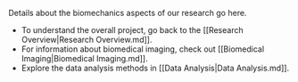 
Details about the biomechanics aspects of our research go here.

- To understand the overall project, go back to the [[Research Overview|Research Overview.md]].
- For information about biomedical imaging, check out [[Biomedical Imaging|Biomedical Imaging.md]].
- Explore the data analysis methods in [[Data Analysis|Data Analysis.md]].
